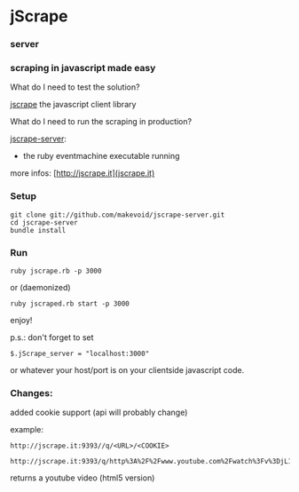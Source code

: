 # jScrape
### server

### scraping in javascript made easy

What do I need to test the solution?

[jscrape](https://github.com/makevoid/jscrape)
the javascript client library


What do I need to run the scraping in production?

[jscrape-server](https://github.com/makevoid/jscrape-server):
- the ruby eventmachine executable running


more infos: [http://jscrape.it](jscrape.it)


### Setup

    git clone git://github.com/makevoid/jscrape-server.git
    cd jscrape-server
    bundle install    

### Run

    ruby jscrape.rb -p 3000
  
or (daemonized)
  
    ruby jscraped.rb start -p 3000


enjoy!



p.s.: don't forget to set

    $.jScrape_server = "localhost:3000"
  
or whatever your host/port is on your clientside javascript code.


### Changes:

added cookie support (api will probably change)

example: 

    http://jscrape.it:9393//q/<URL>/<COOKIE>

    http://jscrape.it:9393/q/http%3A%2F%2Fwww.youtube.com%2Fwatch%3Fv%3DjL1KiWN26Q0/PREF=f1=40000000&f2=40000000

returns a youtube video (html5 version)